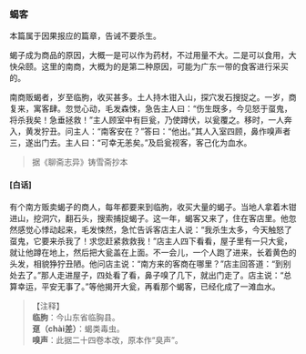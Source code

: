<script type="text/javascript">
    var head = document.getElementsByTagName('head')[0];
    cssURL = '/public/liao.css';
    linkTag = document.createElement('link');
    linkTag.href = cssURL;
    linkTag.setAttribute('type','text/css');
    linkTag.setAttribute('rel','stylesheet');
    head.appendChild(linkTag);
</script>
### 蝎客

本篇属于因果报应的篇章，告诫不要杀生。

蝎子成为商品的原因，大概一是可以作为药材，不过用量不大。二是可以食用，大快朵颐。这里的南商，大概为的是第二种原因，可能为广东一带的食客进行采买的。

南商贩蝎者，岁至临朐，收买甚多。土人持木钳入山，探穴发石搜捉之。一岁，商复来，寓客肆。忽觉心动，毛发森悚，急告主人曰：“伤生既多，今见怒于虿鬼，将杀我矣！急垂拯救！”主人顾室中有巨瓮，乃使蹲伏，以瓮覆之。移时，一人奔入，黄发狞丑。问主人：“南客安在？”答曰：“他出。”其人入室四顾，鼻作嗅声者三，遂出门去。主人曰：“可幸无恙矣。”及启瓮视客，客己化为血水。

</section>

> 据《聊斋志异》铸雪斋抄本

#### [白话]
<aside>

有个南方贩卖蝎子的商人，每年都要来到临朐，收买大量的蝎子。当地人拿着木钳进山，挖洞穴，翻石头，搜索捕捉蝎子。这一年，蝎客又来了，住在客店里。他忽然感觉心悸动起来，毛发悚然，急忙告诉客店主人说：“我杀生太多，今天触怒了虿鬼，它要来杀我了！求您赶紧救救我！”店主人四下看看，屋子里有一只大瓮，就让他蹲在地上，然后把大瓮盖在上面。不一会儿，一个人跑了进来，长着黄色的头发，相貌狰狞丑陋。他问店主说：“南方来的客商在哪里？”店主回答道：“到别处去了。”那人走进屋子，四处看了看，鼻子嗅了几下，就出门走了。店主说：“总算幸运，平安无事了。”等他揭开大瓮，再看那个蝎客，已经化成了一滩血水。

</aside>

> 【注释】  
<b>临朐</b>：今山东省临胸县。  
<b>趸（chài差）</b>：蝎类毒虫。  
<b>嗅声</b>：此据二十四卷本改，原本作“臭声”。  

